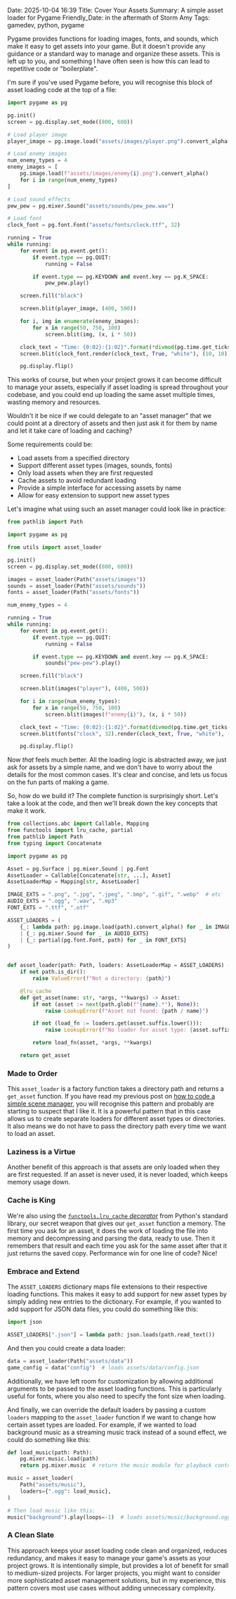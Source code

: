 Date: 2025-10-04 16:39
Title: Cover Your Assets
Summary: A simple asset loader for Pygame
Friendly_Date: in the aftermath of Storm Amy
Tags: gamedev, python, pygame


Pygame provides functions for loading images, fonts, and sounds, which make it
easy to get assets into your game. But it doesn't provide any guidance or a
standard way to manage and organize these assets. This is left up to you, and
something I have often seen is how this can lead to repetitive code or
"boilerplate".

I'm sure if you've used Pygame before, you will recognise this block of asset
loading code at the top of a file:

```python
import pygame as pg

pg.init()
screen = pg.display.set_mode((800, 600))

# Load player image
player_image = pg.image.load("assets/images/player.png").convert_alpha()

# Load enemy images
num_enemy_types = 4
enemy_images = [
    pg.image.load(f"assets/images/enemy{i}.png").convert_alpha()
    for i in range(num_enemy_types)
]

# Load sound effects
pew_pew = pg.mixer.Sound("assets/sounds/pew_pew.wav")

# Load font
clock_font = pg.font.Font("assets/fonts/clock.ttf", 32)

running = True
while running:
    for event in pg.event.get():
        if event.type == pg.QUIT:
            running = False

        if event.type == pg.KEYDOWN and event.key == pg.K_SPACE:
            pew_pew.play()

    screen.fill("black")

    screen.blit(player_image, (400, 500))

    for i, img in enumerate(enemy_images):
        for x in range(50, 750, 100)
            screen.blit(img, (x, i * 50))

    clock_text = "Time: {0:02}:{1:02}".format(*divmod(pg.time.get_ticks() // 1000, 60))
    screen.blit(clock_font.render(clock_text, True, "white"), (10, 10))

    pg.display.flip()
```

This works of course, but when your project grows it can become difficult to
manage your assets, especially if asset loading is spread throughout your
codebase, and you could end up loading the same asset multiple times, wasting
memory and resources.

Wouldn't it be nice if we could delegate to an "asset manager" that we could
point at a directory of assets and then just ask it for them by name and let
it take care of loading and caching?

Some requirements could be:

- Load assets from a specified directory
- Support different asset types (images, sounds, fonts)
- Only load assets when they are first requested
- Cache assets to avoid redundant loading
- Provide a simple interface for accessing assets by name
- Allow for easy extension to support new asset types

Let's imagine what using such an asset manager could look like in practice:

```python
from pathlib import Path

import pygame as pg

from utils import asset_loader

pg.init()
screen = pg.display.set_mode((800, 600))

images = asset_loader(Path("assets/images"))
sounds = asset_loader(Path("assets/sounds"))
fonts = asset_loader(Path("assets/fonts"))

num_enemy_types = 4

running = True
while running:
    for event in pg.event.get():
        if event.type == pg.QUIT:
            running = False

        if event.type == pg.KEYDOWN and event.key == pg.K_SPACE:
            sounds("pew-pew").play()

    screen.fill("black")

    screen.blit(images("player"), (400, 500))

    for i in range(num_enemy_types):
        for x in range(50, 750, 100)
            screen.blit(images(f"enemy{i}"), (x, i * 50))

    clock_text = "Time: {0:02}:{1:02}".format(divmod(pg.time.get_ticks() // 1000, 60))
    screen.blit(fonts("clock", 32).render(clock_text, True, "white"), (10, 10))

    pg.display.flip()
```

Now _that_ feels much better. All the loading logic is abstracted away, we just
ask for assets by a simple name, and we don't have to worry about the details
for the most common cases. It's clear and concise, and lets us focus on the fun
parts of making a game.

So, how do we build it? The complete function is surprisingly short. Let's take
a look at the code, and then we'll break down the key concepts that make it
work.

```python
from collections.abc import Callable, Mapping
from functools import lru_cache, partial
from pathlib import Path
from typing import Concatenate

import pygame as pg

Asset = pg.Surface | pg.mixer.Sound | pg.Font
AssetLoader = Callable[Concatenate[str, ...], Asset]
AssetLoaderMap = Mapping[str, AssetLoader]

IMAGE_EXTS = ".png", ".jpg", ".jpeg", ".bmp", ".gif", ".webp"  # etc
AUDIO_EXTS = ".ogg", ".wav", ".mp3"
FONT_EXTS = ".ttf", ".otf"

ASSET_LOADERS = (
    {_: lambda path: pg.image.load(path).convert_alpha() for _ in IMAGE_EXTS}
    | {_: pg.mixer.Sound for _ in AUDIO_EXTS}
    | {_: partial(pg.font.Font, path) for _ in FONT_EXTS}
)


def asset_loader(path: Path, loaders: AssetLoaderMap = ASSET_LOADERS) -> AssetLoader:
    if not path.is_dir():
        raise ValueError(f"Not a directory: {path}")

    @lru_cache
    def get_asset(name: str, *args, **kwargs) -> Asset:
        if not (asset := next(path.glob(f"{name}.*"), None)):
            raise LookupError(f"Asset not found: {path / name}")

        if not (load_fn := loaders.get(asset.suffix.lower())):
            raise LookupError(f"No loader for asset type: {asset.suffix}")

        return load_fn(asset, *args, **kwargs)

    return get_asset
```

### Made to Order

This `asset_loader` is a factory function takes a directory path and returns a
`get_asset` function. If you have read my previous post on [how to code a simple
scene manager][1], you will recognise this pattern and probably are starting to
suspect that I like it. It is a powerful pattern that in this case allows us to
create separate loaders for different asset types or directories. It also means
we do not have to pass the directory path every time we want to load an asset.

### Laziness is a Virtue

Another benefit of this approach is that assets are only loaded when they are
first requested. If an asset is never used, it is never loaded, which keeps
memory usage down.

### Cache is King

We're also using the [`functools.lru_cache` _decorator_][2] from Python's standard
library, our secret weapon that gives our `get_asset` function a memory.  The
first time you ask for an asset, it does the work of loading the file into
memory and decompressing and parsing the data, ready to use. Then it remembers
that result and each time you ask for the same asset after that it just returns
the saved copy. Performance win for one line of code? Nice!

### Embrace and Extend

The `ASSET_LOADERS` dictionary maps file extensions to their respective loading
functions. This makes it easy to add support for new asset types by simply
adding new entries to the dictionary. For example, if you wanted to add support
for JSON data files, you could do something like this:

```python
import json

ASSET_LOADERS[".json"] = lambda path: json.loads(path.read_text())
```

And then you could create a data loader:

```python
data = asset_loader(Path("assets/data"))
game_config = data("config")  # loads assets/data/config.json
```

Additionally, we have left room for customization by allowing additional
arguments to be passed to the asset loading functions. This is particularly
useful for fonts, where you also need to specify the font size when loading.

And finally, we can override the default loaders by passing a custom `loaders`
mapping to the `asset_loader` function if we want to change how certain asset
types are loaded. For example, if we wanted to load background music as a
streaming music track instead of a sound effect, we could do something like this:

```python
def load_music(path: Path):
    pg.mixer.music.load(path)
    return pg.mixer.music  # return the music module for playback control

music = asset_loader(
    Path("assets/music"),
    loaders={".ogg": load_music},
)

# Then load music like this:
music("background").play(loops=-1)  # loads assets/music/background.ogg
```

### A Clean Slate

This approach keeps your asset loading code clean and organized, reduces
redundancy, and makes it easy to manage your game's assets as your project
grows. It is intentionally simple, but provides a lot of benefit for small to
medium-sized projects. For larger projects, you might want to consider more
sophisticated asset management solutions, but in my experience, this pattern
covers most use cases without adding unnecessary complexity.


[1]: /a-change-of-scene.html
[2]: https://docs.python.org/3/library/functools.html#functools.lru_cache
